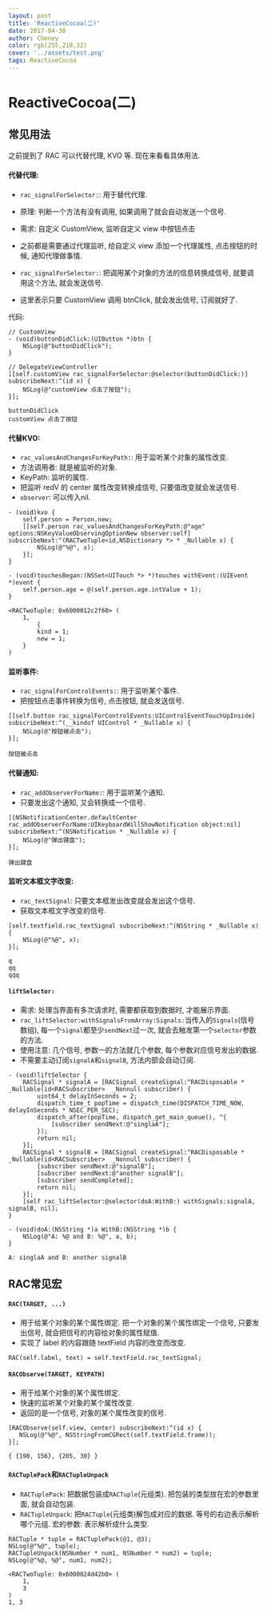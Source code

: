 ```yaml
---
layout: post
title: 'ReactiveCocoa(二)'
date: 2017-04-30
author: Cheney
color: rgb(255,210,32)
cover: '../assets/test.png'
tags: ReactiveCocoa
---
```


# ReactiveCocoa(二)

## 常见用法

之前提到了 RAC 可以代替代理, KVO 等. 现在来看看具体用法. 

#### 代替代理:

* `rac_signalForSelector:`: 用于替代代理.

* 原理: 判断一个方法有没有调用, 如果调用了就会自动发送一个信号.

* 需求: 自定义 CustomView, 监听自定义 view 中按钮点击

* 之前都是需要通过代理监听, 给自定义 view 添加一个代理属性, 点击按钮的时候, 通知代理做事情.

* `rac_signalForSelector:`: 把调用某个对象的方法的信息转换成信号, 就要调用这个方法, 就会发送信号.

* 这里表示只要 CustomView 调用 btnClick, 就会发出信号, 订阅就好了.

代码:

```objc
// CustomView
- (void)buttonDidClick:(UIButton *)btn {
	NSLog(@"buttonDidClick");
}

// DelegateViewController
[[self.customView rac_signalForSelector:@selector(buttonDidClick:)] subscribeNext:^(id x) {
	NSLog(@"customView 点击了按钮");
}];
```

```objc
buttonDidClick
customView 点击了按钮
```

#### 代替KVO:

* `rac_valuesAndChangesForKeyPath:`: 用于监听某个对象的属性改变. 
* 方法调用者: 就是被监听的对象. 
* KeyPath: 监听的属性. 
* 把监听 redV 的 center 属性改变转换成信号, 只要值改变就会发送信号. 
* `observer`: 可以传入nil. 

```objc
- (void)kvo {
    self.person = Person.new;
    [[self.person rac_valuesAndChangesForKeyPath:@"age" options:NSKeyValueObservingOptionNew observer:self] subscribeNext:^(RACTwoTuple<id,NSDictionary *> * _Nullable x) {
        NSLog(@"%@", x);
    }];
}

- (void)touchesBegan:(NSSet<UITouch *> *)touches withEvent:(UIEvent *)event {
    self.person.age = @(self.person.age.intValue + 1);
}
```
 
```objc
<RACTwoTuple: 0x6000012c2f60> (
    1,
        {
        kind = 1;
        new = 1;
    }
)
```

#### 监听事件:

* `rac_signalForControlEvents:`: 用于监听某个事件. 
* 把按钮点击事件转换为信号, 点击按钮, 就会发送信号. 

```objc
[[self.button rac_signalForControlEvents:UIControlEventTouchUpInside] subscribeNext:^(__kindof UIControl * _Nullable x) {
    NSLog(@"按钮被点击");
}];
```

```objc
按钮被点击
```

#### 代替通知:

* `rac_addObserverForName:`: 用于监听某个通知. 
* 只要发出这个通知, 又会转换成一个信号. 

```objc
[[NSNotificationCenter.defaultCenter rac_addObserverForName:UIKeyboardWillShowNotification object:nil] subscribeNext:^(NSNotification * _Nullable x) {
    NSLog(@"弹出键盘");
}];
```

```objc
弹出键盘
```

#### 监听文本框文字改变:

* `rac_textSignal`: 只要文本框发出改变就会发出这个信号. 
* 获取文本框文字改变的信号. 

```objc
[self.textfield.rac_textSignal subscribeNext:^(NSString * _Nullable x) {
    NSLog(@"%@", x);
}];
```

```objc
q
qq
qqq
```

#### `liftSelector:`

* 需求: 处理当界面有多次请求时, 需要都获取到数据时, 才能展示界面. 
* `rac_liftSelector:withSignalsFromArray:Signals:`当传入的`Signals`(信号数组), 每一个`signal`都至少`sendNext`过一次, 就会去触发第一个`selector`参数的方法. 
* 使用注意: 几个信号, 参数一的方法就几个参数, 每个参数对应信号发出的数据. 
* 不需要主动订阅`signalA`和`signalB`, 方法内部会自动订阅. 

```objc
- (void)liftSelector {
    RACSignal * signalA = [RACSignal createSignal:^RACDisposable * _Nullable(id<RACSubscriber>  _Nonnull subscriber) {
        uint64_t delayInSeconds = 2;
        dispatch_time_t popTime = dispatch_time(DISPATCH_TIME_NOW, delayInSeconds * NSEC_PER_SEC);
        dispatch_after(popTime, dispatch_get_main_queue(), ^{
            [subscriber sendNext:@"singlaA"];
        });
        return nil;
    }];
    RACSignal * signalB = [RACSignal createSignal:^RACDisposable * _Nullable(id<RACSubscriber>  _Nonnull subscriber) {
        [subscriber sendNext:@"signalB"];
        [subscriber sendNext:@"another signalB"];
        [subscriber sendCompleted];
        return nil;
    }];
    [self rac_liftSelector:@selector(doA:WithB:) withSignals:signalA, signalB, nil];
}

- (void)doA:(NSString *)a WithB:(NSString *)b {
    NSLog(@"A: %@ and B: %@", a, b);
}
```

```objc
A: singlaA and B: another signalB
```

## RAC常见宏

#### `RAC(TARGET, ...)`

* 用于给某个对象的某个属性绑定. 把一个对象的某个属性绑定一个信号, 只要发出信号, 就会把信号的内容给对象的属性赋值. 
* 实现了 label 的内容跟随 textField 内容的改变而改变. 

```objc
RAC(self.label, text) = self.textField.rac_textSignal;
```

#### `RACObserve(TARGET, KEYPATH)`

* 用于给某个对象的某个属性绑定. 
* 快速的监听某个对象的某个属性改变. 
* 返回的是一个信号, 对象的某个属性改变的信号. 

```objc
[RACObserve(self.view, center) subscribeNext:^(id x) {
   NSLog(@"%@", NSStringFromCGRect(self.textField.frame));
}];
```

```objc
{ {198, 156}, {205, 30} }
```

#### `RACTuplePack`和`RACTupleUnpack`

* `RACTuplePack`: 把数据包装成`RACTuple`(元组类). 把包装的类型放在宏的参数里面, 就会自动包装. 
* `RACTupleUnpack`: 把`RACTuple`(元组类)解包成对应的数据. 等号的右边表示解析哪个元组. 宏的参数: 表示解析成什么类型. 

```objc
RACTuple * tuple = RACTuplePack(@1, @3);
NSLog(@"%@", tuple);
RACTupleUnpack(NSNumber * num1, NSNumber * num2) = tuple;
NSLog(@"%@, %@", num1, num2);
```

```objc
<RACTwoTuple: 0x6000024d42b0> (
    1,
    3
)
1, 3
```
